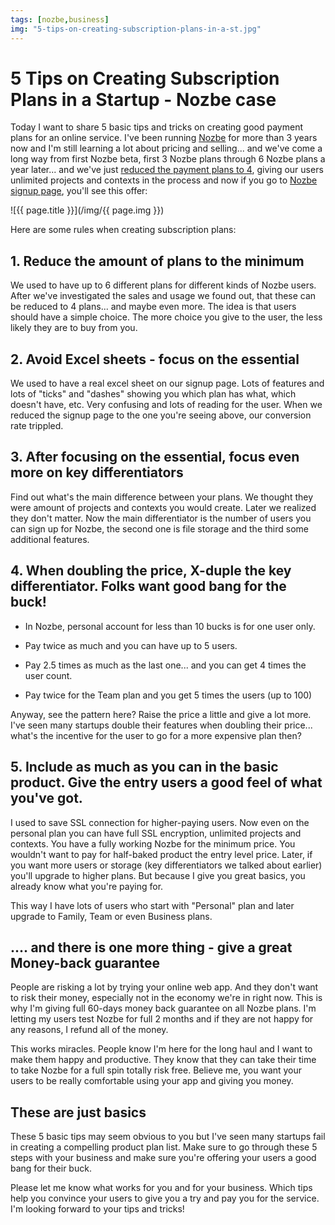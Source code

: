 ```yaml
---
tags: [nozbe,business]
img: "5-tips-on-creating-subscription-plans-in-a-st.jpg"
---
```


# 5 Tips on Creating Subscription Plans in a Startup - Nozbe case


Today I want to share 5 basic tips and tricks on creating good payment plans for an online service. I've been running [Nozbe][n] for more than 3 years now and I'm still learning a lot about pricing and selling... and we've come a long way from first Nozbe beta, first 3 Nozbe plans through 6 Nozbe plans a year later... and we've just [reduced the payment plans to 4](http://www.nozbe.com/gtd/blog/post-4a3e7c5/unlimited_projects_and_contexts_on_all_new_nozbe_paying_plans), giving our users unlimited projects and contexts in the process and now if you go to [Nozbe signup page](http://www.nozbe.com/signup), you'll see this offer:

<!--More-->

![{{ page.title }}](/img/{{ page.img }})

Here are some rules when creating subscription plans:

## 1. Reduce the amount of plans to the minimum

We used to have up to 6 different plans for different kinds of Nozbe users. After we've investigated the sales and usage we found out, that these can be reduced to 4 plans... and maybe even more. The idea is that users should have a simple choice. The more choice you give to the user, the less likely they are to buy from you.

## 2. Avoid Excel sheets - focus on the essential

We used to have a real excel sheet on our signup page. Lots of features and lots of "ticks" and "dashes" showing you which plan has what, which doesn't have, etc. Very confusing and lots of reading for the user. When we reduced the signup page to the one you're seeing above, our conversion rate trippled.

## 3. After focusing on the essential, focus even more on key differentiators

Find out what's the main difference between your plans. We thought they were amount of projects and contexts you would create. Later we realized they don't matter. Now the main differentiator is the number of users you can sign up for Nozbe, the second one is file storage and the third some additional features.

## 4. When doubling the price, X-duple the key differentiator. Folks want good bang for the buck!

- In Nozbe, personal account for less than 10 bucks is for one user only.

- Pay twice as much and you can have up to 5 users.

- Pay 2.5 times as much as the last one... and you can get 4 times the user count.

- Pay twice for the Team plan and you get 5 times the users (up to 100)

Anyway, see the pattern here? Raise the price a little and give a lot more. I've seen many startups double their features when doubling their price... what's the incentive for the user to go for a more expensive plan then?

## 5. Include as much as you can in the basic product. Give the entry users a good feel of what you've got.

I used to save SSL connection for higher-paying users. Now even on the personal plan you can have full SSL encryption, unlimited projects and contexts. You have a fully working Nozbe for the minimum price. You wouldn't want to pay for half-baked product the entry level price. Later, if you want more users or storage (key differentiators we talked about earlier) you'll upgrade to higher plans. But because I give you great basics, you already know what you're paying for.

This way I have lots of users who start with "Personal" plan and later upgrade to Family, Team or even Business plans.

## .... and there is one more thing - give a great Money-back guarantee

People are risking a lot by trying your online web app. And they don't want to risk their money, especially not in the economy we're in right now. This is why I'm giving full 60-days money back guarantee on all Nozbe plans. I'm letting my users test Nozbe for full 2 months and if they are not happy for any reasons, I refund all of the money.

This works miracles. People know I'm here for the long haul and I want to make them happy and productive. They know that they can take their time to take Nozbe for a full spin totally risk free. Believe me, you want your users to be really comfortable using your app and giving you money.

## These are just basics

These 5 basic tips may seem obvious to you but I've seen many startups fail in creating a compelling product plan list. Make sure to go through these 5 steps with your business and make sure you're offering your users a good bang for their buck.

Please let me know what works for you and for your business. Which tips help you convince your users to give you a try and pay you for the service. I'm looking forward to your tips and tricks!


[n]: https://michael.gratis/nozbe